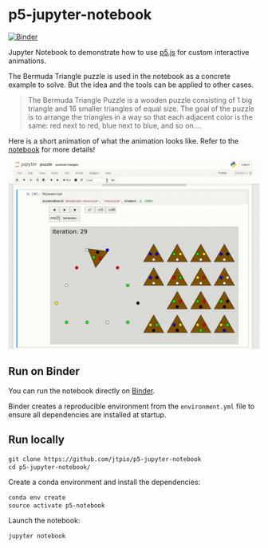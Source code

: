p5-jupyter-notebook
===========

[![Binder](https://mybinder.org/badge.svg)](https://mybinder.org/v2/gh/jtpio/p5-jupyter-notebook/master?filepath=puzzle.ipynb)

Jupyter Notebook to demonstrate how to use [p5.js](https://p5js.org) for custom interactive animations.

The Bermuda Triangle puzzle is used in the notebook as a concrete example to solve. But the idea and the tools can be applied to other cases.

> The Bermuda Triangle Puzzle is a wooden puzzle consisting of 1 big triangle and 16 smaller triangles of equal size. The goal of the puzzle is to arrange the triangles in a way so that each adjacent color is the same: red next to red, blue next to blue, and so on....

Here is a short animation of what the animation looks like. Refer to the [notebook](./puzzle.ipynb) for more details!

![Bermuda Triangle Example](./img/animation.gif)


## Run on Binder

You can run the notebook directly on [Binder](https://mybinder.org/v2/gh/jtpio/p5-jupyter-notebook/master?filepath=puzzle.ipynb).

Binder creates a reproducible environment from the `environment.yml` file to ensure all dependencies are installed at startup.


## Run locally

```
git clone https://github.com/jtpio/p5-jupyter-notebook
cd p5-jupyter-notebook/
```

Create a conda environment and install the dependencies:

```
conda env create
source activate p5-notebook
```

Launch the notebook:
```
jupyter notebook
```

